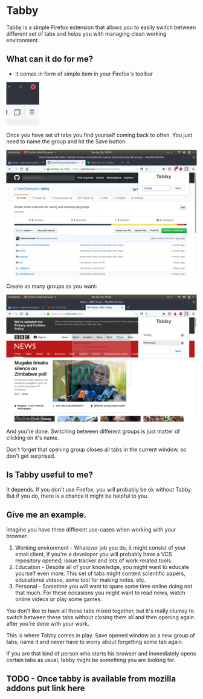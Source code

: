 # Tabby

Tabby is a simple Firefox extension that allows you to easily switch between different set of tabs and helps you with managing clean working environment.

## What can it do for me?

* It comes in form of simple item in your Firefox's toolbar

![Tabby in toolbar](./docs/images/tabby_toolbar.png)

Once you have set of tabs you find yourself coming back to often. You just need to name the group and hit the Save button.

![Tabby saving new group](./docs/images/tabby_working.png)

Create as many groups as you want:

![Tabby groups listing](./docs/images/tabby_personal.png)

And you're done. Switching between different groups is just matter of clicking on it's name.

Don't forget that opening group closes all tabs in the current window, so don't get surprised.

## Is Tabby useful to me?
It depends. If you don't use Firefox, you will probably be ok without Tabby. But if you do, there is a chance it might be helpful to you.

## Give me an example.
Imagine you have three different use-cases when working with your browser.

1. Working environment - Whatever job you do, it might consist of your email client, if you're a developer you will probably have a VCS repository opened, issue tracker and lots of work-related tools.
2. Education - Despite all of your knowledge, you might want to educate yourself even more. This set of tabs might content scientific papers, educational videos, some tool for making notes, etc.
3. Personal - Sometime you will want to spare some time online doing not that much. For these occasions you might want to read news, watch online videos or play some games.

You don't like to have all those tabs mixed together, but it's really clumsy to switch between these tabs without closing them all and then opening again after you're done with your work.

This is where Tabby comes in play. Save opened window as a new group of tabs, name it and never have to worry about forgetting some tab again.

If you are that kind of person who starts his browser and immediately opens certain tabs as usual, tabby might be something you are looking for.

## TODO - Once tabby is available from mozilla addons put link here